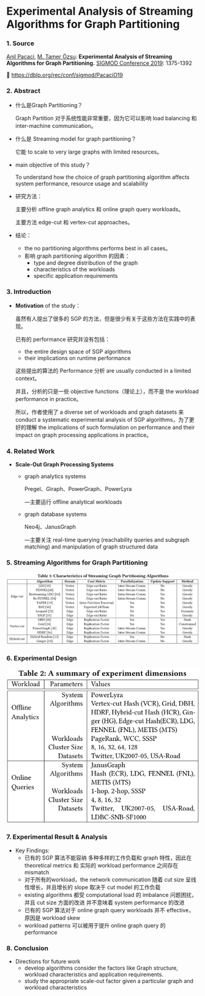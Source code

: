 # **Experimental Analysis of Streaming Algorithms for Graph Partitioning**

### 1. Source

[Anil Pacaci](https://dblp.org/pers/hd/p/Pacaci:Anil), [M. Tamer Özsu](https://dblp.org/pers/hd/=/=Ouml=zsu:M=_Tamer):
**Experimental Analysis of Streaming Algorithms for Graph Partitioning.** [SIGMOD Conference 2019](https://dblp.org/db/conf/sigmod/sigmod2019.html#PacaciO19): 1375-1392

🔗 https://dblp.org/rec/conf/sigmod/PacaciO19

### 2. Abstract

- 什么是Graph Partitioning？
  
  Graph Partition 对于系统性能非常重要，因为它可以影响 load balancing 和 inter-machine communication。

- 什么是 Streaming model for graph partitioning？
  
  它能 to scale to very large graphs with limited resources。
  
- main objective of this study？

  To understand how the choice of graph partitioning algorithm affects system performance, resource usage and scalability

- 研究方法：

  主要分析 offline graph analytics 和 online graph query workloads。

  主要方法 edge-cut 和 vertex-cut approaches。

- 结论：

  - the no partitioning algorithms performs best in all cases。
  - 影响 graph partitioning algorithm 的因素：
    - type and degree distribution of the graph
    - characteristics of the workloads
    - specific application requirements

### 3. Introduction

- **Motivation** of the study：

  虽然有人提出了很多的 SGP 的方法，但是很少有关于这些方法在实践中的表现。

  已有的 performance 研究并没有包括：

  - the entire design space of SGP algorithms
  - their implications on runtime performance

  这些提出的算法的 Performance 分析 are usually conducted in a limited context。
  
  并且，分析的只是一些 objective functions（理论上），而不是 the workload performance in practice。
  
  所以，作者使用了 a diverse set of workloads and graph datasets 来 conduct a systematic experimental analysis of SGP algorithms，为了更好的理解 the implications of such formulation on performance and their impact on graph processing applications in practice。

### 4. Related Work

- **Scale-Out Graph Processing Systems**

  - graph analytics systems

    Pregel、Giraph、PowerGraph、PowerLyra

    —主要运行 offline analytical workloads

  - graph database systems

    Neo4j、JanusGraph

    —主要关注 real-time querying (reachability queries and subgraph matching) and manipulation of graph structured data

### 5. Streaming Algorithms for Graph Partitioning

![](./TIM截图20190710211631.png)

### 6. Experimental Design

![](./TIM截图20190710212750.png)

### 7. Experimental Result & Analysis

- Key Findings:
  - 已有的 SGP 算法不能容纳 多种多样的工作负载和 graph 特性，因此在 theoretical metrics 和 实际的 workload performance 之间存在 mismatch
  - 对于所有的workload，the network communication 随着 cut size 呈线性增长，并且增长的 slope 取决于 cut model 的工作负载
  - existing algorithms 都受 computational load 的 imbalance 问题困扰，并且 cut size 方面的改进 并不意味着 system performance 的改进
  - 已有的 SGP 算法对于 online graph query workloads 并不 effective，原因是 workload skew
  - workload patterns 可以被用于提升 online graph query 的 performance

### 8. Conclusion

- Directions for future work
  - develop algorithms consider the factors like Graph structure, workload characteristics and application requirements.
  - study the appropriate scale-out factor given a particular graph and workload characteristics